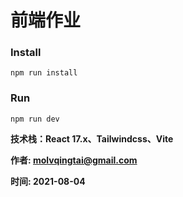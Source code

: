 # 前端作业



### Install

```shell
npm run install
```

### Run

```shell
npm run dev
```



**技术栈：React 17.x、Tailwindcss、Vite**

**作者: molvqingtai@gmail.com**

**时间: 2021-08-04**

